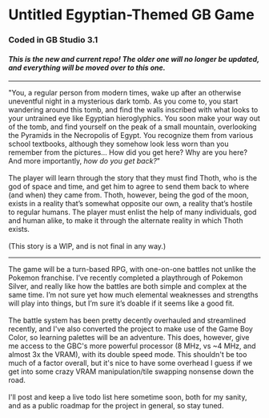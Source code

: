 # Untitled Egyptian-Themed GB Game
### Coded in GB Studio 3.1
#### <i>This is the new and current repo! The older one will no longer be updated, and everything will be moved over to this one.</i>
<hr>
"You, a regular person from modern times, wake up after an otherwise uneventful night in a mysterious dark tomb. As you come to, you start wandering around this tomb, and find the walls inscribed with what looks to your untrained eye like Egyptian hieroglyphics.
You soon make your way out of the tomb, and find yourself on the peak of a small mountain, overlooking the Pyramids in the Necropolis of Egypt. You recognize them from various school textbooks, although they somehow look less worn than you remember from the pictures…
How did you get here? Why are you here? And more importantly, <i>how do you get back?</i>"<br><br>
The player will learn through the story that they must find Thoth, who is the god of space and time, and get him to agree to send them back to where (and when) they came from. Thoth, however, being the god of the moon, exists in a reality that’s somewhat opposite our own, a reality that’s hostile to regular humans. The player must enlist the help of many individuals, god and human alike, to make it through the alternate reality in which Thoth exists.<br><br>
(This story is a WIP, and is not final in any way.)
<hr>
The game will be a turn-based RPG, with one-on-one battles not unlike the Pokemon franchise. I’ve recently completed a playthrough of Pokemon Silver, and really like how the battles are both simple and complex at the same time. I’m not sure yet how much elemental weaknesses and strengths will play into things, but I’m sure it’s doable if it seems like a good fit.<br><br>
The battle system has been pretty decently overhauled and streamlined recently, and I've also converted the project to make use of the Game Boy Color, so learning palettes will be an adventure. This does, however, give me access to the GBC's more powerful processor (8 MHz, vs ~4 MHz, and almost 3x the VRAM), with its double speed mode. This shouldn't be too much of a factor overall, but it's nice to have some overhead I guess if we get into some crazy VRAM manipulation/tile swapping nonsense down the road.<br><br>
I'll post and keep a live todo list here sometime soon, both for my sanity, and as a public roadmap for the project in general, so stay tuned.
